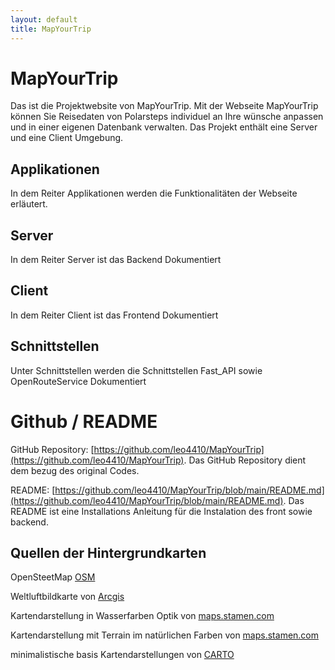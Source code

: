 ```yaml
---
layout: default
title: MapYourTrip
---
```


# MapYourTrip
Das ist die Projektwebsite von MapYourTrip. 
Mit der Webseite MapYourTrip können Sie Reisedaten von Polarsteps individuel an Ihre wünsche anpassen und in einer eigenen Datenbank verwalten.
Das Projekt enthält eine Server und eine Client Umgebung.

## Applikationen
In dem Reiter Applikationen werden die Funktionalitäten der Webseite erläutert. 

## Server
In dem Reiter Server ist das Backend Dokumentiert

## Client
In dem Reiter Client ist das Frontend Dokumentiert

## Schnittstellen
Unter Schnittstellen werden die Schnittstellen Fast_API sowie OpenRouteService Dokumentiert

# Github / README

GitHub Repository: [https://github.com/leo4410/MapYourTrip](https://github.com/leo4410/MapYourTrip).
Das GitHub Repository dient dem bezug des original Codes.

README: [https://github.com/leo4410/MapYourTrip/blob/main/README.md](https://github.com/leo4410/MapYourTrip/blob/main/README.md).
Das README ist eine Installations Anleitung für die Instalation des front sowie backend.


## Quellen der Hintergrundkarten

OpenSteetMap [OSM](https://www.openstreetmap.org/about)

Weltluftbildkarte von [Arcgis](https://www.arcgis.com/home/item.html?id=10df2279f9684e4a9f6a7f08febac2a9)

Kartendarstellung in Wasserfarben Optik von [maps.stamen.com](https://maps.stamen.com/watercolor/#12/37.7706/-122.3782)

Kartendarstellung mit Terrain im natürlichen Farben von [maps.stamen.com](https://maps.stamen.com/terrain/#12/37.7706/-122.3782r)

minimalistische basis Kartendarstellungen von [CARTO](https://carto.com)
